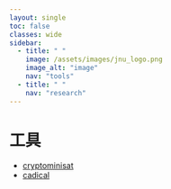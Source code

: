 ```yaml
---
layout: single
toc: false
classes: wide
sidebar:
  - title: " "
    image: /assets/images/jnu_logo.png
    image_alt: "image"
    nav: "tools"
  - title: " "
    nav: "research"
---
```


# 工具

- <a href = "https://github.com/msoos/cryptominisat">cryptominisat </a>
- <a href = "https://github.com/arminbiere/cadical">cadical</a>


